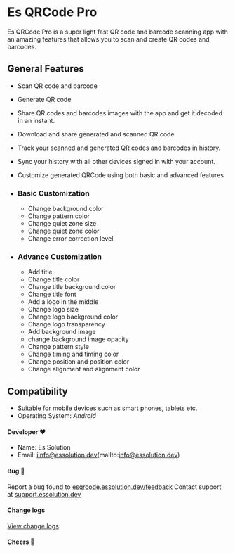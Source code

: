 # Es QRCode Pro
 Es QRCode Pro is a super light fast QR code and barcode scanning app with an amazing features that allows you to scan and create QR codes and barcodes.

## General Features
* Scan QR code and barcode
* Generate QR code
* Share QR codes and barcodes images with the app and get it decoded in an instant.
* Download and share generated and scanned QR code
* Track your scanned and generated QR codes and barcodes in history.
* Sync your history with all other devices signed in with your account.
* Customize generated QRCode using both basic and advanced features
  
 * ### Basic Customization
   * Change background color
   * Change pattern color
   * Change quiet zone size
   * Change quiet zone color
   * Change error correction level

  * ### Advance Customization
     * Add title
     * Change title color
     * Change title background color
     * Change title font
     * Add a logo in the middle
     * Change logo size
     * Change logo background color
     * Change logo transparency
     * Add background image
     * change background image opacity
     * Change pattern style
     * Change timing and timing color
     * Change position and position color
     * Change alignment and alignment color

  ## Compatibility
   * Suitable for mobile devices such as smart phones, tablets etc.
   * Operating System: *Android*

#### Developer ❤
* Name: Es Solution
* Email: iinfo@essolution.dev(mailto:info@essolution.dev)

#### Bug 🐛
Report a bug found to [esqrcode.essolution.dev/feedback](https://esqrcode.essolution.dev/feedback) 
Contact support at [support.essolution.dev](https://support.essolution.dev)

#### Change logs
[View change logs](https://github.com/ElijahSiaw/Es_QrCode/releases/tag/v1.0.2).
 
 #### Cheers 🍻

